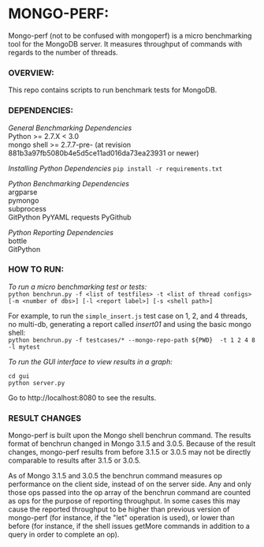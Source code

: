 # MONGO-PERF:

Mongo-perf (not to be confused with mongoperf) is a micro benchmarking tool for the MongoDB server. It measures throughput of commands with regards to the number of threads.

### OVERVIEW:
This repo contains scripts to run benchmark tests for MongoDB.

### DEPENDENCIES:
*General Benchmarking Dependencies*  
Python >= 2.7.X < 3.0  
mongo shell >= 2.7.7-pre- (at revision 881b3a97fb5080b4e5d5ce11ad016da73ea23931 or newer)  

*Installing Python Dependencies*
`pip install -r requirements.txt`

*Python Benchmarking Dependencies*  
argparse  
pymongo  
subprocess  
GitPython
PyYAML
requests
PyGithub

*Python Reporting Dependencies*  
bottle  
GitPython

### HOW TO RUN:
*To run a micro benchmarking test or tests:*  
`python benchrun.py -f <list of testfiles> -t <list of thread configs> [-m <number of dbs>] [-l <report label>] [-s <shell path>]`  

For example, to run the `simple_insert.js` test case on 1, 2, and 4 threads, no multi-db, generating a report called *insert01* and using the basic mongo shell:  
`python benchrun.py -f testcases/* --mongo-repo-path ${PWD}  -t 1 2 4 8 -l mytest`

*To run the GUI interface to view results in a graph:*  
```
cd gui  
python server.py  
```
Go to http://localhost:8080 to see the results.  


### RESULT CHANGES

Mongo-perf is built upon the Mongo shell benchrun command. The results
format of benchrun changed in Mongo 3.1.5 and 3.0.5. Because of the
result changes, mongo-perf results from before 3.1.5 or 3.0.5 may not
be directly comparable to results after 3.1.5 or 3.0.5.

As of Mongo 3.1.5 and 3.0.5 the benchrun command measures op performance on the client side,
instead of on the server side. Any and only those ops passed into the op array of the benchrun
command are counted as ops for the purpose of reporting throughput. In some cases this may cause
the reported throughput to be higher than previous version of mongo-perf (for instance, if the
"let" operation is used), or lower than before (for instance, if the shell issues getMore commands
in addition to a query in order to complete an op).
